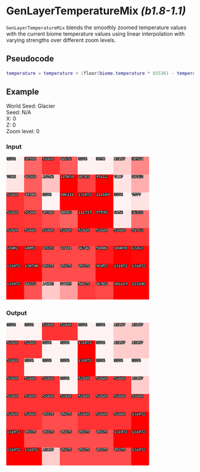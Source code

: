 # GenLayerTemperatureMix *(b1.8-1.1)*

`GenLayerTemperatureMix` blends the smoothly zoomed temperature values with the current biome temperature values using linear interpolation with varying strengths over different zoom levels.

## Pseudocode
```lua
temperature = temperature + (floor(biome.temperature * 65536) - temperature) / (zoomLevel * 2 + 1)
```

## Example
World Seed: Glacier<br>
Seed: N/A<br>
X: 0<br>
Z: 0<br>
Zoom level: 0<br>

### Input
![](/assets/biome/temperature-smoothzoom.png)

### Output
![](/assets/biome/temperature-mixed.png)
